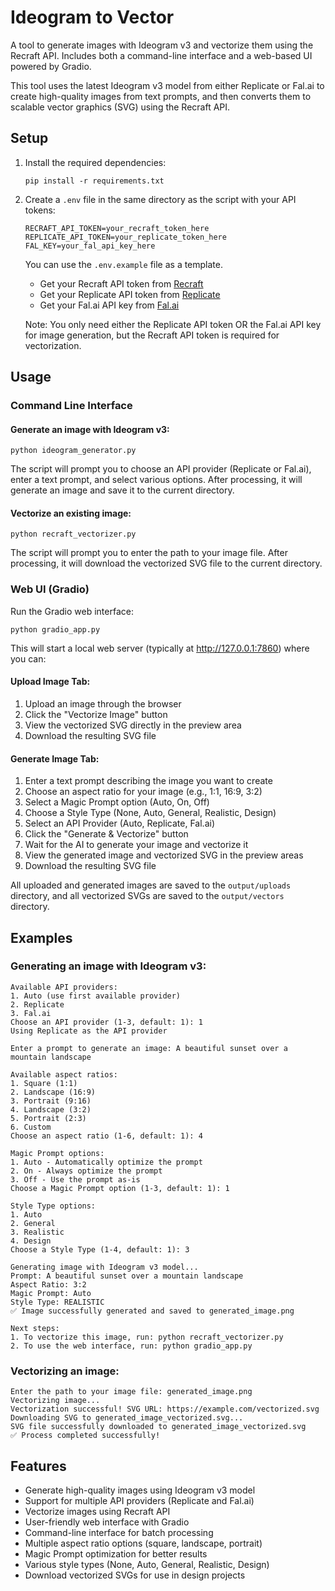 # Ideogram to Vector

A tool to generate images with Ideogram v3 and vectorize them using the Recraft API. Includes both a command-line interface and a web-based UI powered by Gradio.

This tool uses the latest Ideogram v3 model from either Replicate or Fal.ai to create high-quality images from text prompts, and then converts them to scalable vector graphics (SVG) using the Recraft API.

## Setup

1. Install the required dependencies:
   ```
   pip install -r requirements.txt
   ```

2. Create a `.env` file in the same directory as the script with your API tokens:
   ```
   RECRAFT_API_TOKEN=your_recraft_token_here
   REPLICATE_API_TOKEN=your_replicate_token_here
   FAL_KEY=your_fal_api_key_here
   ```
   You can use the `.env.example` file as a template.

   - Get your Recraft API token from [Recraft](https://recraft.ai)
   - Get your Replicate API token from [Replicate](https://replicate.com/account/api-tokens)
   - Get your Fal.ai API key from [Fal.ai](https://fal.ai/dashboard/keys)

   Note: You only need either the Replicate API token OR the Fal.ai API key for image generation, but the Recraft API token is required for vectorization.

## Usage

### Command Line Interface

#### Generate an image with Ideogram v3:
```
python ideogram_generator.py
```

The script will prompt you to choose an API provider (Replicate or Fal.ai), enter a text prompt, and select various options. After processing, it will generate an image and save it to the current directory.

#### Vectorize an existing image:
```
python recraft_vectorizer.py
```

The script will prompt you to enter the path to your image file. After processing, it will download the vectorized SVG file to the current directory.

### Web UI (Gradio)

Run the Gradio web interface:
```
python gradio_app.py
```

This will start a local web server (typically at http://127.0.0.1:7860) where you can:

#### Upload Image Tab:
1. Upload an image through the browser
2. Click the "Vectorize Image" button
3. View the vectorized SVG directly in the preview area
4. Download the resulting SVG file

#### Generate Image Tab:
1. Enter a text prompt describing the image you want to create
2. Choose an aspect ratio for your image (e.g., 1:1, 16:9, 3:2)
3. Select a Magic Prompt option (Auto, On, Off)
4. Choose a Style Type (None, Auto, General, Realistic, Design)
5. Select an API Provider (Auto, Replicate, Fal.ai)
6. Click the "Generate & Vectorize" button
7. Wait for the AI to generate your image and vectorize it
8. View the generated image and vectorized SVG in the preview areas
9. Download the resulting SVG file

All uploaded and generated images are saved to the `output/uploads` directory, and all vectorized SVGs are saved to the `output/vectors` directory.

## Examples

### Generating an image with Ideogram v3:
```
Available API providers:
1. Auto (use first available provider)
2. Replicate
3. Fal.ai
Choose an API provider (1-3, default: 1): 1
Using Replicate as the API provider

Enter a prompt to generate an image: A beautiful sunset over a mountain landscape

Available aspect ratios:
1. Square (1:1)
2. Landscape (16:9)
3. Portrait (9:16)
4. Landscape (3:2)
5. Portrait (2:3)
6. Custom
Choose an aspect ratio (1-6, default: 1): 4

Magic Prompt options:
1. Auto - Automatically optimize the prompt
2. On - Always optimize the prompt
3. Off - Use the prompt as-is
Choose a Magic Prompt option (1-3, default: 1): 1

Style Type options:
1. Auto
2. General
3. Realistic
4. Design
Choose a Style Type (1-4, default: 1): 3

Generating image with Ideogram v3 model...
Prompt: A beautiful sunset over a mountain landscape
Aspect Ratio: 3:2
Magic Prompt: Auto
Style Type: REALISTIC
✅ Image successfully generated and saved to generated_image.png

Next steps:
1. To vectorize this image, run: python recraft_vectorizer.py
2. To use the web interface, run: python gradio_app.py
```

### Vectorizing an image:
```
Enter the path to your image file: generated_image.png
Vectorizing image...
Vectorization successful! SVG URL: https://example.com/vectorized.svg
Downloading SVG to generated_image_vectorized.svg...
SVG file successfully downloaded to generated_image_vectorized.svg
✅ Process completed successfully!
```

## Features

- Generate high-quality images using Ideogram v3 model
- Support for multiple API providers (Replicate and Fal.ai)
- Vectorize images using Recraft API
- User-friendly web interface with Gradio
- Command-line interface for batch processing
- Multiple aspect ratio options (square, landscape, portrait)
- Magic Prompt optimization for better results
- Various style types (None, Auto, General, Realistic, Design)
- Download vectorized SVGs for use in design projects
